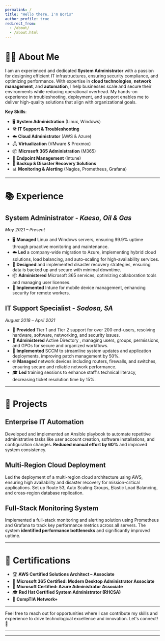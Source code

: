 ```yaml
---
permalink: /
title: "Hello there, I'm Boris"
author_profile: true
redirect_from: 
  - /about/
  - /about.html
---
```


# 👨‍💻 About Me

I am an experienced and dedicated **System Administrator** with a passion for designing efficient IT infrastructures, ensuring security compliance, and optimizing performance. With expertise in **cloud technologies**, **network management**, and **automation**, I help businesses scale and secure their environments while reducing operational overhead. My hands-on experience in troubleshooting, deployment, and support enables me to deliver high-quality solutions that align with organizational goals.

**Key Skills**:

- 🖥️ **System Administration** (Linux, Windows)
- 🛠️ **IT Support & Troubleshooting**
- ☁️ **Cloud Administrator** (AWS & Azure)
- 🖧 **Virtualization** (VMware & Proxmox)
- 📦 **Microsoft 365 Administration** (M365)
- 📱 **Endpoint Management** (Intune)
- 💾 **Backup & Disaster Recovery Solutions**
- 📊 **Monitoring & Alerting** (Nagios, Prometheus, Grafana)

---

# 📚 Experience

## **System Administrator** - *Kaeso, Oil & Gas*  
*May 2021 – Present*

- 🖥️ **Managed** Linux and Windows servers, ensuring 99.9% uptime through proactive monitoring and maintenance.
- ☁️ **Led** a company-wide migration to Azure, implementing hybrid cloud solutions, load balancing, and auto-scaling for high-availability services.
- 💾 **Designed** and implemented disaster recovery strategies, ensuring data is backed up and secure with minimal downtime.
- 📦 **Administered** Microsoft 365 services, optimizing collaboration tools and managing user licenses.
- 📱 **Implemented** Intune for mobile device management, enhancing security for remote workers.


## **IT Support Specialist** - *Sodosa, SA*  
*August 2018 – April 2021*

- 👥 **Provided** Tier 1 and Tier 2 support for over 200 end-users, resolving hardware, software, networking, and security issues.
- 🔐 **Administered** Active Directory , managing users, groups, permissions, and GPOs for secure and organized workflows.
- 🚀 **Implemented** SCCM to streamline system updates and application deployments, improving patch management by 50%.
- 🌐 **Managed** network devices including routers, firewalls, and switches, ensuring secure and reliable network performance.
- 🎓 **Led** training sessions to enhance staff's technical literacy, decreasing ticket resolution time by 15%.

---

# 🔧 Projects

## **Enterprise IT Automation**

Developed and implemented an Ansible playbook to automate repetitive administrative tasks like user account creation, software installations, and configuration changes. **Reduced manual effort by 60%** and improved system consistency.

## **Multi-Region Cloud Deployment**

Led the deployment of a multi-region cloud architecture using AWS, ensuring high availability and disaster recovery for mission-critical applications. Set up Route 53, Auto Scaling Groups, Elastic Load Balancing, and cross-region database replication.

## **Full-Stack Monitoring System**

Implemented a full-stack monitoring and alerting solution using Prometheus and Grafana to track key performance metrics across all servers. The system **identified performance bottlenecks** and significantly improved uptime.

---

# 📜 Certifications

- 🏆 **AWS Certified Solutions Architect – Associate**
- 🏅 **Microsoft 365 Certified: Modern Desktop Administrator Associate**
- 🏅 **Microsoft Certified: Azure Administrator Associate**
- 🎓 **Red Hat Certified System Administrator (RHCSA)**
- 📘 **CompTIA Network+**

---

Feel free to reach out for opportunities where I can contribute my skills and experience to drive technological excellence and innovation. Let's connect! 🤝

---


---
